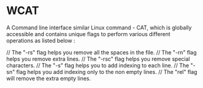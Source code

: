 # WCAT

A Command line interface similar Linux command - CAT, which is globally accessible and contains unique flags to perform various different operations as listed below :

// The "-rs" flag helps you remove all the spaces in the file.
// The "-rn" flag helps you remove extra lines.
// The "-rsc" flag helps you remove special characters.
// The "-s" flag helps you to add indexing to each line.
// The "-sn" flag helps you add indexing only to the non empty lines.
// The "rel" flag will remove the extra empty lines.



